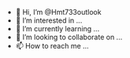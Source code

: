 - 👋 Hi, I’m @Hmt733outlook
- 👀 I’m interested in ...
- 🌱 I’m currently learning ...
- 💞️ I’m looking to collaborate on ...
- 📫 How to reach me ...

<!---
Hmt733outlook/Hmt733outlook is a ✨ special ✨ repository because its `README.md` (this file) appears on your GitHub profile.
You can click the Preview link to take a look at your changes.
--->
